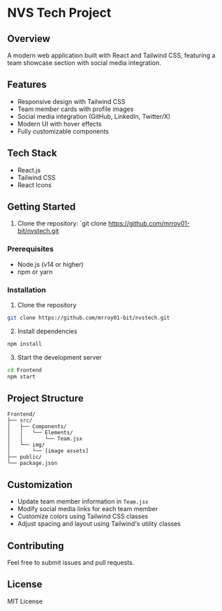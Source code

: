 # NVS Tech Project

## Overview
A modern web application built with React and Tailwind CSS, featuring a team showcase section with social media integration.

## Features
- Responsive design with Tailwind CSS
- Team member cards with profile images
- Social media integration (GitHub, LinkedIn, Twitter/X)
- Modern UI with hover effects
- Fully customizable components

## Tech Stack
- React.js
- Tailwind CSS
- React Icons

## Getting Started
1. Clone the repository: `git clone https://github.com/mrroy01-bit/nvstech.git

### Prerequisites
- Node.js (v14 or higher)
- npm or yarn

### Installation
1. Clone the repository
```bash
git clone https://github.com/mrroy01-bit/nvstech.git
```

2. Install dependencies
```bash
npm install

```

3. Start the development server
```bash
cd Frontend
npm start
```

## Project Structure
```
Frontend/
├── src/
│   ├── Components/
│   │   └── Elements/
│   │       └── Team.jsx
│   └── img/
│       └── [image assets]
├── public/
└── package.json
```

## Customization
- Update team member information in `Team.jsx`
- Modify social media links for each team member
- Customize colors using Tailwind CSS classes
- Adjust spacing and layout using Tailwind's utility classes

## Contributing
Feel free to submit issues and pull requests.

## License
MIT License

